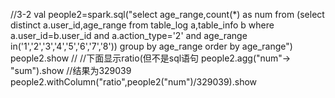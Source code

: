 //3-2 
val people2=spark.sql("select age_range,count(*) as num from (select distinct a.user_id,age_range from table_log a,table_info b where a.user_id=b.user_id and a.action_type='2' and age_range in('1','2','3','4','5','6','7','8')) group by age_range order by age_range") 
people2.show 
// //下面显示ratio(但不是sql语句 
people2.agg("num"-> "sum").show //结果为329039 
people2.withColumn("ratio",people2("num")/329039).show 